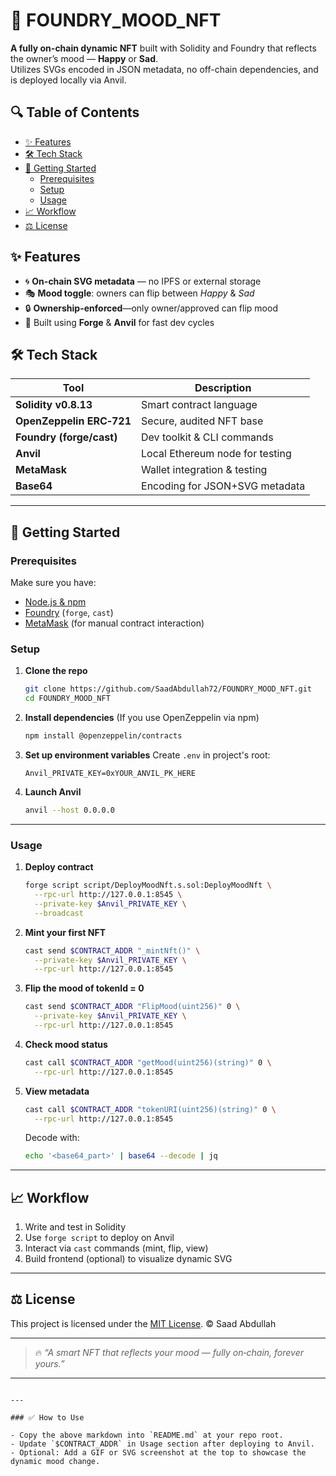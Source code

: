 # 🧠 FOUNDRY_MOOD_NFT

**A fully on-chain dynamic NFT** built with Solidity and Foundry that reflects the owner’s mood — **Happy** or **Sad**.  
Utilizes SVGs encoded in JSON metadata, no off-chain dependencies, and is deployed locally via Anvil.



## 🔍 Table of Contents

- [✨ Features](#✨-features)  
- [🛠️ Tech Stack](#🛠️-tech-stack)  
- [🚀 Getting Started](#🚀-getting-started)  
  - [Prerequisites](#prerequisites)  
  - [Setup](#setup)  
  - [Usage](#usage)  
- [📈 Workflow](#📈-workflow)  
- [⚖️ License](#⚖️-license)  


## ✨ Features

- 🌀 **On-chain SVG metadata** — no IPFS or external storage  
- 🎭 **Mood toggle**: owners can flip between *Happy* & *Sad*  
- 🔒 **Ownership-enforced**—only owner/approved can flip mood  
- 🔧 Built using **Forge** & **Anvil** for fast dev cycles  



## 🛠️ Tech Stack

| Tool                     | Description                        |
|--------------------------|------------------------------------|
| **Solidity v0.8.13**     | Smart contract language            |
| **OpenZeppelin ERC‑721** | Secure, audited NFT base           |
| **Foundry (forge/cast)** | Dev toolkit & CLI commands         |
| **Anvil**                | Local Ethereum node for testing    |
| **MetaMask**             | Wallet integration & testing       |
| **Base64**               | Encoding for JSON+SVG metadata     |

---

## 🚀 Getting Started

### Prerequisites

Make sure you have:
- [Node.js & npm](https://nodejs.org)  
- [Foundry](https://github.com/foundry-rs/foundry#installation) (`forge`, `cast`)  
- [MetaMask](https://metamask.io) (for manual contract interaction)


### Setup

1. **Clone the repo**  
   ```bash
   git clone https://github.com/SaadAbdullah72/FOUNDRY_MOOD_NFT.git
   cd FOUNDRY_MOOD_NFT


2. **Install dependencies**
   (If you use OpenZeppelin via npm)

   ```bash
   npm install @openzeppelin/contracts
   

3. **Set up environment variables**
   Create `.env` in project's root:

   ```
   Anvil_PRIVATE_KEY=0xYOUR_ANVIL_PK_HERE
   ```

4. **Launch Anvil**

   ```bash
   anvil --host 0.0.0.0
   ```

---

### Usage

1. **Deploy contract**

   ```bash
   forge script script/DeployMoodNft.s.sol:DeployMoodNft \
     --rpc-url http://127.0.0.1:8545 \
     --private-key $Anvil_PRIVATE_KEY \
     --broadcast
   ```

2. **Mint your first NFT**

   ```bash
   cast send $CONTRACT_ADDR "_mintNft()" \
     --private-key $Anvil_PRIVATE_KEY \
     --rpc-url http://127.0.0.1:8545
   ```

3. **Flip the mood of tokenId = 0**

   ```bash
   cast send $CONTRACT_ADDR "FlipMood(uint256)" 0 \
     --private-key $Anvil_PRIVATE_KEY \
     --rpc-url http://127.0.0.1:8545
   ```

4. **Check mood status**

   ```bash
   cast call $CONTRACT_ADDR "getMood(uint256)(string)" 0 \
     --rpc-url http://127.0.0.1:8545
   ```

5. **View metadata**

   ```bash
   cast call $CONTRACT_ADDR "tokenURI(uint256)(string)" 0 \
     --rpc-url http://127.0.0.1:8545
   ```

   Decode with:

   ```bash
   echo '<base64_part>' | base64 --decode | jq
   ```

---

## 📈 Workflow

1. Write and test in Solidity
2. Use `forge script` to deploy on Anvil
3. Interact via `cast` commands (mint, flip, view)
4. Build frontend (optional) to visualize dynamic SVG

---

## ⚖️ License

This project is licensed under the [MIT License](LICENSE).
© Saad Abdullah

---

> 🔥 *“A smart NFT that reflects your mood — fully on‑chain, forever yours.”*

---

```

---

### ✅ How to Use

- Copy the above markdown into `README.md` at your repo root.
- Update `$CONTRACT_ADDR` in Usage section after deploying to Anvil.
- Optional: Add a GIF or SVG screenshot at the top to showcase the dynamic mood change.

